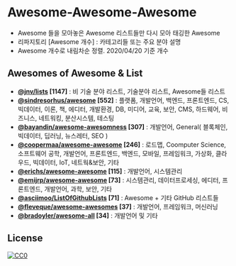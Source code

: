 # Awesome-Awesome-Awesome

- Awesome 들을 모아놓은 Awesome 리스트들만 다시 모아 태깅한 Awesome
- 리파지토리 [Awesome 개수] : 카테고리들 또는 주요 분야 설명
- Awesome 개수로 내림차순 정렬. 2020/04/20 기준 개수

## Awesomes of Awesome & List

- **[@jnv/lists](https://github.com/jnv/lists) [1147]** : 비 기술 분야 리스트, 기술분야 리스트, Awesome들 리스트
- **[@sindresorhus/awesome](https://github.com/sindresorhus/awesome) [552]** : 플랫폼, 개발언어, 백엔드, 프론트엔드, CS, 빅데이터, 이론, 책, 에디터, 개발환경, DB, 미디어, 교육, 보안, CMS, 하드웨어, 비즈니스, 네트워킹, 분산시스템, 테스팅
- **[@bayandin/awesome-awesomness](https://github.com/bayandin/awesome-awesomeness) [307]** : 개발언어, General( 블록체인, 빅데이터, 딥러닝, 뉴스레터, SEO )
- **[@coopermaa/awesome-awesome](https://github.com/coopermaa/awesome-awesome) [246]** : 로드맵, Coomputer Science, 소프트웨어 공학, 개발언어, 프론트엔드, 백엔드, 모바일, 프레임워크, 가상화, 클라우드, 빅데이터, IoT, 네트웍&보안, 기타
- **[@erichs/awesome-awesome](https://github.com/erichs/awesome-awesome) [115]** : 개발언어, 시스템관리
- **[@emijrp/awesome-awesome](https://github.com/emijrp/awesome-awesome) [73]** : 시스템관리, 데이터프로세싱, 에디터, 프론트엔드, 개발언어, 과학, 보안, 기타
- **[@asciimoo/ListOfGithubLists](https://github.com/asciimoo/ListOfGithubLists) [71]** : Awesome + 기타 GitHub 리스트들
- **[@fleveque/awesome-awesomes](https://github.com/fleveque/awesome-awesomes) [37]** : 개발언어, 프레임워크, 머신러닝
- **[@bradoyler/awesome-all](https://github.com/bradoyler/awesome-all) [34]** : 개발언어 및 기타

## License

[![CC0](http://i.creativecommons.org/p/zero/1.0/88x31.png)](http://creativecommons.org/publicdomain/zero/1.0/)